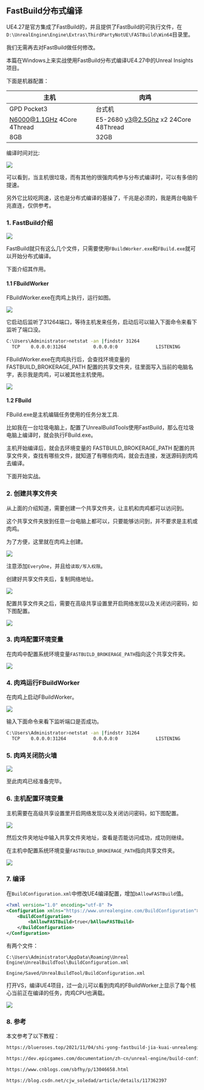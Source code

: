 ## FastBuild分布式编译

UE4.27是官方集成了FastBuild的，并且提供了FastBuild的可执行文件，在`D:\UnrealEngine\Engine\Extras\ThirdPartyNotUE\FASTBuild\Win64`目录里。

我们无需再去对FastBuild做任何修改。

本篇在Windows上来实战使用FastBuild分布式编译UE4.27中的Unreal Insights项目。

下面是机器配置：

|主机   | 肉鸡  |
|---|---|
|GPD Pocket3   | 台式机  |
|N6000@1.1GHz 4Core 4Thread |E5-2680 v3@2.5Ghz x2 24Core 48Thread|
|8GB|32GB|

编译时间对比:

![](../../imgs/fast_build/p3_fast_build_time_unreal_insights.jpg.png)

可以看到，当主机很垃圾，而有其他的很强肉鸡参与分布式编译时，可以有多倍的提速。

另外它比较吃网速，这也是分布式编译的基操了，千兆是必须的，我是两台电脑千兆直连，仅供参考。


### 1. FastBuild介绍

![](../../imgs/fast_build/win_dir_list_file.jpg)

FastBuild就只有这么几个文件，只需要使用`FBuildWorker.exe`和`FBuild.exe`就可以开始分布式编译。

下面介绍其作用。

#### 1.1 FBuildWorker

FBuildWorker.exe在肉鸡上执行，运行如图。

![](../../imgs/fast_build/fbuildworker.jpg)

它启动后监听了31264端口，等待主机发来任务，启动后可以输入下面命令来看下监听了端口没。

```bash
C:\Users\Administrator>netstat -an |findstr 31264
  TCP    0.0.0.0:31264          0.0.0.0:0              LISTENING
```

FBuildWorker.exe在肉鸡执行后，会查找环境变量的 FASTBUILD_BROKERAGE_PATH 配置的共享文件夹，往里面写入当前的电脑名字，表示我是肉鸡，可以被其他主机使用。

![](../../imgs/fast_build/worker_computer_name_in_share_folder.jpg)

#### 1.2 FBuild

FBuild.exe是主机编辑任务使用的任务分发工具.

比如我在一台垃圾电脑上，配置了UnrealBuildTools使用FastBuild，那么在垃圾电脑上编译时，就会执行FBuild.exe。

主机开始编译后，就会去环境变量的 FASTBUILD_BROKERAGE_PATH 配置的共享文件夹，查找有哪些文件，就知道了有哪些肉鸡，就会去连接，发送源码到肉鸡去编译。

下面开始实战。

### 2. 创建共享文件夹

从上面的介绍知道，需要创建一个共享文件夹，让主机和肉鸡都可以访问到。

这个共享文件夹放到任意一台电脑上都可以，只要能够访问到，并不要求是主机或肉鸡。

为了方便，这里就在肉鸡上创建。

![](../../imgs/fast_build/create_share_dir.jpg)

注意添加`EveryOne`，并且给`读取/写入权限`。

创建好共享文件夹后，复制网络地址。

![](../../imgs/fast_build/share_folder_url.jpg)

配置共享文件夹之后，需要在高级共享设置里开启网络发现以及关闭访问密码，如下图配置。

![](../../imgs/fast_build/enable_network_find.jpg)

### 3. 肉鸡配置环境变量

在肉鸡中配置系统环境变量`FASTBUILD_BROKERAGE_PATH`指向这个共享文件夹。

![](../../imgs/fast_build/share_folder_env.jpg)

### 4. 肉鸡运行FBuildWorker

在肉鸡上启动FBuildWorker。

![](../../imgs/fast_build/fbuildworker.jpg)

输入下面命令来看下监听端口是否成功。

```bash
C:\Users\Administrator>netstat -an |findstr 31264
  TCP    0.0.0.0:31264          0.0.0.0:0              LISTENING
```

### 5. 肉鸡关闭防火墙

![](../../imgs/fast_build/close_defender.jpg)

至此肉鸡已经准备完毕。

### 6. 主机配置环境变量

主机需要在高级共享设置里开启网络发现以及关闭访问密码，如下图配置。

![](../../imgs/fast_build/enable_network_find.jpg)

然后文件夹地址中输入共享文件夹地址，查看是否能访问成功，成功则继续。

在主机中配置系统环境变量`FASTBUILD_BROKERAGE_PATH`指向共享文件夹。

![](../../imgs/fast_build/share_folder_env.jpg)

### 7. 编译

在`BuildConfiguration.xml`中修改UE4编译配置，增加`bAllowFASTBuild`值。

```xml
<?xml version="1.0" encoding="utf-8" ?>
<Configuration xmlns="https://www.unrealengine.com/BuildConfiguration">
    <BuildConfiguration>
        <bAllowFASTBuild>true</bAllowFASTBuild>
    </BuildConfiguration>
</Configuration>
```

有两个文件：

```
C:\Users\Administrator\AppData\Roaming\Unreal Engine\UnrealBuildTool\BuildConfiguration.xml

Engine/Saved/UnrealBuildTool/BuildConfiguration.xml
```
  
打开VS，编译UE4项目，过一会儿可以看到肉鸡的FBuildWorker上显示了每个核心当前正在编译的任务，肉鸡CPU也满载。

![](../../imgs/fast_build/fast_building.jpg)

### 8. 参考

本文参考了以下教程：

```sh
https://blueroses.top/2021/11/04/shi-yong-fastbuild-jia-kuai-unrealengine-bian-yi-su-du/

https://dev.epicgames.com/documentation/zh-cn/unreal-engine/build-configuration-for-unreal-engine?application_version=5.4

https://www.cnblogs.com/sbfhy/p/13046658.html

https://blog.csdn.net/cjw_soledad/article/details/117362397
```